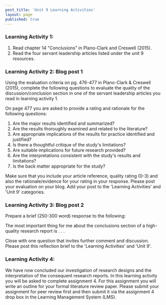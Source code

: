 ```yaml
---
post_title: 'Unit 9 Learning Activities'
layout: page
published: true
---
```


### Learning Activity 1:

1. Read chapter 14 "Conclusions" in Plano-Clark and Creswell \(2015\).
2. Read the four servant leadership articles listed under the unit 9 resources.

### Learning Activity 2: Blog post 1

Using the evaluation criteria on pg. 476-477 in Plano-Clark & Creswell \(2015\), complete the following questions to evaluate the quality of the discussion/conclusion section in one of the servant leadership articles you read in learning activity 1.

On page 477 you are asked to provide a rating and rationale for the following questions:

1. Are the major results identified and summarized?
2. Are the results thoroughly examined and related to the literature?
3. Are appropriate implications of the results for practice identified and justified?
4. Is there a thoughtful critique of the study's limitations?
5. Are suitable implications for future research provided?
6. Are the interpretations consistent with the study's results and limitations?
7. Is the back matter appropriate for the study?

Make sure that you include your article reference, quality rating \(0-3\) and also the rationale/evidence for your rating in your response.  Please post your evaluation on your blog.  Add your post to the 'Learning Activities' and 'Unit 9' categories.

### Learning Activity 3: Blog post 2

Prepare a brief \(250-300 word\) response to the following:

The most important thing for me about the conclusions section of a high-quality research report is . . .

Close with one question that invites further comment and discussion. Please post this reflection brief to the 'Learning Activities' and 'Unit 9'.

### Learning Activity 4:

We have now concluded our investigation of research designs and the interpretation of the consequent research reports.  In this learning activity you will be asked to complete assignment 4. For this assignment you will write an outline for your formal literature review paper.  Please submit your assignment for peer review first and then submit it via the assignment 4 drop box in the Learning Management System \(LMS\).

### 



